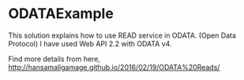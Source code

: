 # ODATAExample

This solution explains how to use READ service in ODATA. (Open Data Protocol) I have used Web API 2.2 with ODATA v4.

Find more details from here, http://hansamaligamage.github.io/2016/02/19/ODATA%20Reads/

